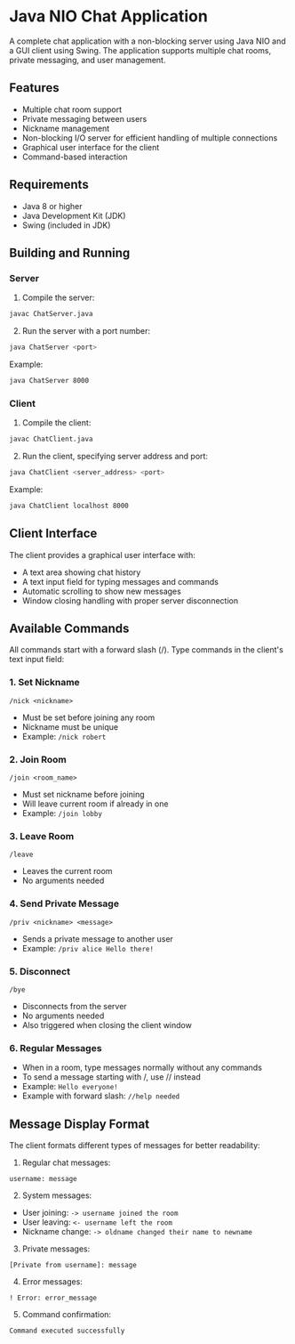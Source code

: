 # Java NIO Chat Application

A complete chat application with a non-blocking server using Java NIO and a GUI client using Swing. The application supports multiple chat rooms, private messaging, and user management.

## Features

- Multiple chat room support
- Private messaging between users
- Nickname management
- Non-blocking I/O server for efficient handling of multiple connections
- Graphical user interface for the client
- Command-based interaction

## Requirements

- Java 8 or higher
- Java Development Kit (JDK)
- Swing (included in JDK)

## Building and Running

### Server
1. Compile the server:
```bash
javac ChatServer.java
```

2. Run the server with a port number:
```bash
java ChatServer <port>
```
Example:
```bash
java ChatServer 8000
```

### Client
1. Compile the client:
```bash
javac ChatClient.java
```

2. Run the client, specifying server address and port:
```bash
java ChatClient <server_address> <port>
```
Example:
```bash
java ChatClient localhost 8000
```

## Client Interface

The client provides a graphical user interface with:
- A text area showing chat history
- A text input field for typing messages and commands
- Automatic scrolling to show new messages
- Window closing handling with proper server disconnection

## Available Commands

All commands start with a forward slash (/). Type commands in the client's text input field:

### 1. Set Nickname
```
/nick <nickname>
```
- Must be set before joining any room
- Nickname must be unique
- Example: `/nick robert`

### 2. Join Room
```
/join <room_name>
```
- Must set nickname before joining
- Will leave current room if already in one
- Example: `/join lobby`

### 3. Leave Room
```
/leave
```
- Leaves the current room
- No arguments needed

### 4. Send Private Message
```
/priv <nickname> <message>
```
- Sends a private message to another user
- Example: `/priv alice Hello there!`

### 5. Disconnect
```
/bye
```
- Disconnects from the server
- No arguments needed
- Also triggered when closing the client window

### 6. Regular Messages
- When in a room, type messages normally without any commands
- To send a message starting with /, use // instead
- Example: `Hello everyone!`
- Example with forward slash: `//help needed`

## Message Display Format

The client formats different types of messages for better readability:

1. Regular chat messages:
```
username: message
```

2. System messages:
- User joining: `-> username joined the room`
- User leaving: `<- username left the room`
- Nickname change: `-> oldname changed their name to newname`

3. Private messages:
```
[Private from username]: message
```

4. Error messages:
```
! Error: error_message
```

5. Command confirmation:
```
Command executed successfully
```
